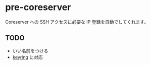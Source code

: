 pre-coreserver
==============

Coreserver への SSH アクセスに必要な IP 登録を自動でしてくれます。


TODO
----
* いい名前をつける
* [keyring](https://pypi.python.org/pypi/keyring) に対応
